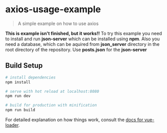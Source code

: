 # axios-usage-example

> A simple example on how to use axios 

**This is example isn't finished, but it works!!** 
To try this example you need to install and run **json-server** which can be installed using **npm**. Also you need a database, which can be aquired from **json_server** directory in the root directory of the repository. Use **posts.json** for the **json-server**

## Build Setup

``` bash
# install dependencies
npm install

# serve with hot reload at localhost:8080
npm run dev

# build for production with minification
npm run build
```

For detailed explanation on how things work, consult the [docs for vue-loader](http://vuejs.github.io/vue-loader).
